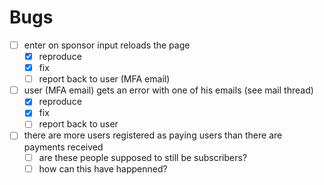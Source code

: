 # Bugs 
- [ ] enter on sponsor input reloads the page 
  - [x] reproduce 
  - [x] fix 
  - [ ] report back to user (MFA email)
- [ ] user (MFA email) gets an error with one of his emails (see mail thread)
  - [x] reproduce 
  - [x] fix 
  - [ ] report back to user 
- [ ] there are more users registered as paying users than there are payments received 
  - [ ] are these people supposed to still be subscribers? 
  - [ ] how can this have happenned? 